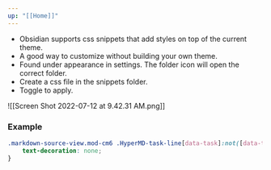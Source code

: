```yaml
---
up: "[[Home]]"
---
```


- Obsidian supports css snippets that add styles on top of the current theme.
- A good way to customize without building your own theme. 
- Found under appearance in settings. The folder icon will open the correct folder.
- Create a css file in the snippets folder.
- Toggle to apply.

![[Screen Shot 2022-07-12 at 9.42.31 AM.png]]

### Example

```css
.markdown-source-view.mod-cm6 .HyperMD-task-line[data-task]:not([data-task=" "]) {
    text-decoration: none;
}
```